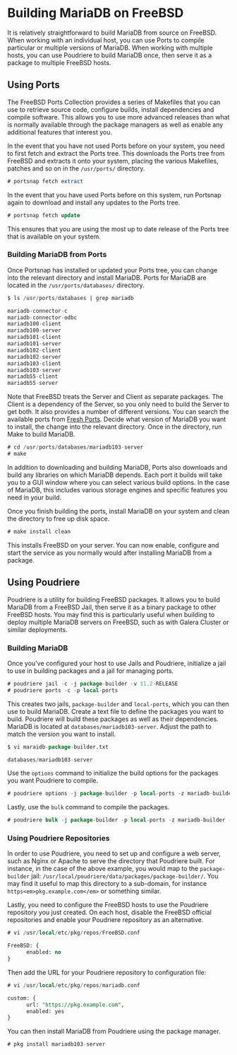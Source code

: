 # Building MariaDB on FreeBSD

It is relatively straightforward to build MariaDB from source on FreeBSD.  When working with an individual host, you can use Ports to compile particular or multiple versions of MariaDB.  When working with multiple hosts, you can use Poudriere to build MariaDB once, then serve it as a package to multiple FreeBSD hosts.

## Using Ports

The FreeBSD Ports Collection provides a series of Makefiles that you can use to retrieve source code, configure builds, install dependencies and compile software.  This allows you to use more advanced releases than what is normally available through the package managers as well as enable any additional features that interest you.

In the event that you have not used Ports before on your system, you need to first fetch and extract the Ports tree.  This downloads the Ports tree from FreeBSD and extracts it onto your system, placing the various Makefiles, patches and so on in the `/usr/ports/` directory.

```sql
# portsnap fetch extract
```

In the event that you have used Ports before on this system, run Portsnap again to download and install any updates to the Ports tree.

```sql
# portsnap fetch update
```

This ensures that you are using the most up to date release of the Ports tree that is available on your system.

### Building MariaDB from Ports

Once Portsnap has installed or updated your Ports tree, you can change into the relevant directory and install MariaDB.  Ports for MariaDB are located in the `/usr/ports/databases/` directory.

```sql
$ ls /usr/ports/databases | grep mariadb

mariadb-connector-c
mariadb-connector-odbc
mariadb100-client
mariadb100-server
mariadb101-client
mariadb101-server
mariadb102-client
mariadb102-server
mariadb103-client
mariadb103-server
mariadb55-client
mariadb55-server
```

Note that FreeBSD treats the Server and Client as separate packages.  The Client is a dependency of the Server, so you only need to build the Server to get both.  It also provides a number of different versions.  You can search the available ports from [Fresh Ports](http://www.freshports.org/databases).  Decide what version of MariaDB you want to install, the change into the relevant directory.  Once in the directory, run Make to build MariaDB.

```sql
# cd /usr/ports/databases/mariadb103-server
# make
```

In addition to downloading and building MariaDB, Ports also downloads and build any libraries on which MariaDB depends.  Each port it builds will take you to a GUI window where you can select various build options.  In the case of MariaDB, this includes various storage engines and specific features you need in your build.

Once you finish building the ports, install MariaDB on your system and clean the directory to free up disk space.

```sql
# make install clean
```

This installs FreeBSD on your server.  You can now enable, configure and start the service as you normally would after installing MariaDB from a package.

## Using Poudriere

Poudriere is a utility for building FreeBSD packages.  It allows you to build MariaDB from a FreeBSD Jail, then serve it as a binary package to other FreeBSD hosts.  You may find this is particularly useful when building to deploy multiple MariaDB servers on FreeBSD, such as with Galera Cluster or similar deployments.

### Building MariaDB

Once you've configured your host to use Jails and Poudriere, initialize a jail to use in building packages and a jail for managing ports.

```sql
# poudriere jail -c -j package-builder -v 11.2-RELEASE
# poudriere ports -c -p local-ports
```

This creates two jails, `package-builder` and `local-ports`, which you can then use to build MariaDB.  Create a text file to define the packages you want to build.  Poudriere will build these packages as well as their dependencies.  MariaDB is located at `databases/mariadb103-server`.  Adjust the path to match the version you want to install.

```sql
$ vi maraidb-package-builder.txt

databases/mariadb103-server
```

Use the `options` command to initialize the build options for the packages you want Poudriere to compile.

```sql
# poudriere options -j package-builder -p local-ports -z mariadb-builder -f mariadb-package-builder.txt
```

Lastly, use the `bulk` command to compile the packages.

```sql
# poudriere bulk -j package-builder -p local-ports -z mariadb-builder -f mariadb-package-builder.txt
```

### Using Poudriere Repositories

In order to use Poudriere, you need to set up and configure a web server, such as Nginx or Apache to serve the directory that Poudriere built.  For instance, in the case of the above example, you would map to the `package-builder` jail: `/usr/local/poudriere/data/packages/package-builder/`. You may find it useful to map this directory to a sub-domain, for instance `https<em>pkg.example.com</em>` or something similar.

Lastly, you need to configure the FreeBSD hosts to use the Poudriere repository you just created.  On each host, disable the FreeBSD official repositories and enable your Poudriere repository as an alternative.

```sql
# vi /usr/local/etc/pkg/repos/FreeBSD.conf

FreeBSD: {
      enabled: no
}
```

Then add the URL for your Poudriere repository to configuration file:

```sql
# vi /usr/local/etc/pkg/repos/mariadb.conf

custom: {
      url: "https://pkg.example.com",
      enabled: yes
}
```

You can then install MariaDB from Poudriere using the package manager.

```sql
# pkg install mariadb103-server
```